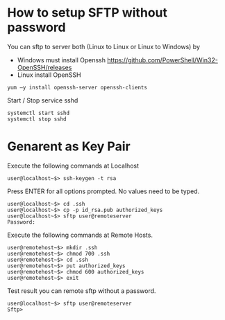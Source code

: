 # How to setup SFTP without password

You can sftp to server both (Linux to Linux or Linux to Windows) by
- Windows must install Openssh https://github.com/PowerShell/Win32-OpenSSH/releases
- Linux install OpenSSH

```
yum –y install openssh-server openssh-clients
```

Start / Stop service sshd

```
systemctl start sshd
systemctl stop sshd
```

# Genarent as Key Pair

Execute the following commands at Localhost
```
user@localhost~$> ssh-keygen -t rsa 
```

Press ENTER for all options prompted. No values need to be typed.
```
user@localhost~$> cd .ssh
user@localhost~$> cp -p id_rsa.pub authorized_keys
user@localhost~$> sftp user@remoteserver
Password:
```

Execute the following commands at Remote Hosts.
```
user@remotehost~$> mkdir .ssh
user@remotehost~$> chmod 700 .ssh
user@remotehost~$> cd .ssh
user@remotehost~$> put authorized_keys
user@remotehost~$> chmod 600 authorized_keys
user@remotehost~$> exit
```

Test result you can remote sftp without a password.
```
user@localhost~$> sftp user@remoteserver
Sftp>
```